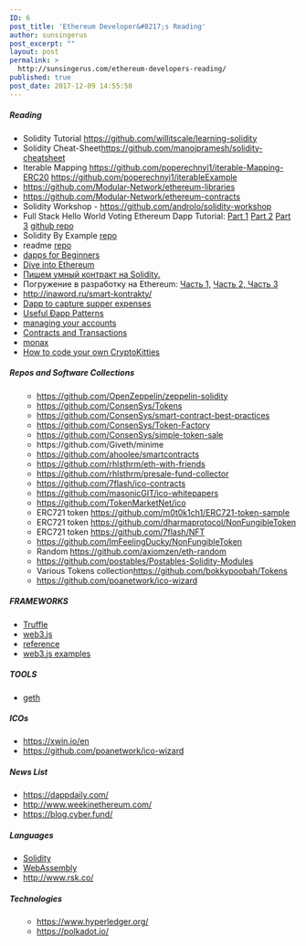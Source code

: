 ```yaml
---
ID: 6
post_title: 'Ethereum Developer&#8217;s Reading'
author: sunsingerus
post_excerpt: ""
layout: post
permalink: >
  http://sunsingerus.com/ethereum-developers-reading/
published: true
post_date: 2017-12-09 14:55:50
---
```

<h5>Reading</h5>
<ul>
 	<li>Solidity Tutorial <a href="https://github.com/willitscale/learning-solidity">https://github.com/willitscale/learning-solidity</a></li>
 	<li>Solidity Cheat-Sheet<a href="https://github.com/manojpramesh/solidity-cheatsheet">https://github.com/manojpramesh/solidity-cheatsheet</a></li>
 	<li>Iterable Mapping
<a href="https://github.com/poperechnyi1/iterable-Mapping-ERC20">https://github.com/poperechnyi1/iterable-Mapping-ERC20</a>
<a href="https://github.com/poperechnyi1/iterableExample">https://github.com/poperechnyi1/iterableExample</a></li>
 	<li><a href="https://github.com/Modular-Network/ethereum-libraries">https://github.com/Modular-Network/ethereum-libraries</a></li>
<li><a href="https://github.com/Modular-Network/ethereum-contracts">https://github.com/Modular-Network/ethereum-contracts</a></li>
<li>Solidity Workshop - <a href="https://github.com/androlo/solidity-workshop">https://github.com/androlo/solidity-workshop</a></li>
 	<li>Full Stack Hello World Voting Ethereum Dapp Tutorial:
<a href="https://medium.com/@mvmurthy/full-stack-hello-world-voting-ethereum-dapp-tutorial-part-1-40d2d0d807c2" target="_blank" rel="noopener">Part 1</a>
<a href="https://medium.com/@mvmurthy/full-stack-hello-world-voting-ethereum-dapp-tutorial-part-2-30b3d335aa1f" target="_blank" rel="noopener">Part 2</a>
<a href="https://medium.com/@mvmurthy/full-stack-hello-world-voting-ethereum-dapp-tutorial-part-3-331c2712c9df" target="_blank" rel="noopener">Part 3</a>
<a href="https://github.com/maheshmurthy/ethereum_voting_dapp" target="_blank" rel="noopener">github repo</a></li>
 	<li>Solidity By Example <a href="https://github.com/maheshmurthy/solidity-by-example" target="_blank" rel="noopener">repo</a></li>
 	<li>readme <a href="https://github.com/maheshmurthy/eth-dev-reading-list" target="_blank" rel="noopener">repo</a></li>
 	<li><a href="https://dappsforbeginners.wordpress.com/" target="_blank" rel="noopener">dapps for Beginners</a></li>
 	<li><a href="https://habrahabr.ru/post/327236/" target="_blank" rel="noopener">Dive into Ethereum</a></li>
 	<li><a href="https://habrahabr.ru/post/312008/" target="_blank" rel="noopener">Пишем умный контракт на Solidity.</a></li>
 	<li>Погружение в разработку на Ethereum: <a href="https://habrahabr.ru/post/336132/" target="_blank" rel="noopener">Часть 1,</a> <a href="https://habrahabr.ru/post/336770/" target="_blank" rel="noopener">Часть 2, </a><a href="https://habrahabr.ru/post/339080/" target="_blank" rel="noopener">Часть 3</a></li>
 	<li><a href="http://inaword.ru/smart-kontrakty/">http://inaword.ru/smart-kontrakty/</a></li>
 	<li><a href="https://jacksonng.org/Go-Dutch-Dapp" target="_blank" rel="noopener">Dapp to capture supper expenses</a></li>
 	<li><a href="https://github.com/ethereum/wiki/wiki/Useful-%C3%90app-Patterns" target="_blank" rel="noopener">Useful Ðapp Patterns</a></li>
 	<li><a href="https://github.com/ethereum/go-ethereum/wiki/Managing-your-accounts">managing your accounts</a></li>
 	<li><a href="https://github.com/ethereum/go-ethereum/wiki/Contracts-and-Transactions">Contracts and Transactions</a></li>
 	<li><a href="https://monax.io/docs/solidity/">monax</a></li>
 	<li><a href="https://medium.com/loom-network/how-to-code-your-own-cryptokitties-style-game-on-ethereum-7c8ac86a4eb3">How to code your own CryptoKitties</a></li>
</ul>
<h5>Repos and Software Collections</h5>
<ul>
 	<li style="list-style-type: none;">
<ul>
 	<li><a href="https://github.com/OpenZeppelin/zeppelin-solidity">https://github.com/OpenZeppelin/zeppelin-solidity</a></li>
 	<li><a href="https://github.com/ConsenSys/Tokens">https://github.com/ConsenSys/Tokens</a></li>
 	<li><a href="https://github.com/ConsenSys/smart-contract-best-practices">https://github.com/ConsenSys/smart-contract-best-practices</a></li>
 	<li><a href="https://github.com/ConsenSys/Token-Factory">https://github.com/ConsenSys/Token-Factory</a></li>
 	<li><a href="https://github.com/ConsenSys/simple-token-sale">https://github.com/ConsenSys/simple-token-sale</a></li>
 	<li>https://github.com/Giveth/minime</li>
 	<li><a href="https://github.com/ahoolee/smartcontracts">https://github.com/ahoolee/smartcontracts</a></li>
 	<li><a href="https://github.com/rhlsthrm/eth-with-friends">https://github.com/rhlsthrm/eth-with-friends</a></li>
 	<li><a href="https://github.com/rhlsthrm/presale-fund-collector">https://github.com/rhlsthrm/presale-fund-collector</a></li>
 	<li><a href="https://github.com/7flash/ico-contracts">https://github.com/7flash/ico-contracts</a></li>
 	<li><a href="https://github.com/masonicGIT/ico-whitepapers">https://github.com/masonicGIT/ico-whitepapers</a></li>
 	<li><a href="https://github.com/TokenMarketNet/ico">https://github.com/TokenMarketNet/ico</a></li>
 	<li>ERC721 token <a href="https://github.com/m0t0k1ch1/ERC721-token-sample">https://github.com/m0t0k1ch1/ERC721-token-sample</a></li>
 	<li>ERC721 token <a href="https://github.com/dharmaprotocol/NonFungibleToken">https://github.com/dharmaprotocol/NonFungibleToken</a></li>
 	<li>ERC721 token <a href="https://github.com/7flash/NFT">https://github.com/7flash/NFT</a></li>
 	<li><a href="https://github.com/ImFeelingDucky/NonFungibleToken">https://github.com/ImFeelingDucky/NonFungibleToken</a></li>
 	<li>Random <a href="https://github.com/axiomzen/eth-random">https://github.com/axiomzen/eth-random</a></li>
 	<li><a href="https://github.com/postables/Postables-Solidity-Modules">https://github.com/postables/Postables-Solidity-Modules</a></li>
 	<li>Various Tokens collection<a href="https://github.com/bokkypoobah/Tokens">https://github.com/bokkypoobah/Tokens</a></li>
 	<li><a href="https://github.com/poanetwork/ico-wizard">https://github.com/poanetwork/ico-wizard</a></li>
</ul>
</li>
</ul>
<h5>FRAMEWORKS</h5>
<ul>
 	<li><a href="http://truffleframework.com/tutorials/pet-shop" target="_blank" rel="noopener">Truffle</a></li>
 	<li><a href="http://web3js.readthedocs.io/en/1.0/index.html#" target="_blank" rel="noopener">web3.js</a></li>
 	<li><a href="https://github.com/ethereum/wiki/wiki/JavaScript-API#web3js-api-reference" target="_blank" rel="noopener">reference</a></li>
 	<li><a href="https://github.com/ethereum/web3.js/tree/master/example" target="_blank" rel="noopener">web3.js examples</a></li>
</ul>
<h5>TOOLS</h5>
<ul>
 	<li><a href="https://github.com/ethereum/go-ethereum/wiki/JavaScript-Console" target="_blank" rel="noopener">geth</a></li>
</ul>
<h5>ICOs</h5>
<ul>
 	<li><a href="https://xwin.io/en">https://xwin.io/en</a></li>
 	<li><a href="https://github.com/poanetwork/ico-wizard">https://github.com/poanetwork/ico-wizard</a></li>
</ul>
<h5>News List</h5>
<ul>
 	<li><a href="https://dappdaily.com/">https://dappdaily.com/</a></li>
 	<li><a href="http://www.weekinethereum.com/">http://www.weekinethereum.com/</a></li>
 	<li><a href="https://blog.cyber.fund/">https://blog.cyber.fund/</a></li>
</ul>
<h5>Languages</h5>
<ul>
 	<li><a href="https://ethereum.org/">Solidity</a></li>
 	<li><a href="https://eos.io/">WebAssembly</a></li>
 	<li><a href="http://www.rsk.co/ ">http://www.rsk.co/ </a></li>
</ul>
<h5>Technologies</h5>
<ul>
 	<li style="list-style-type: none;">
<ul>
 	<li><a href="https://www.hyperledger.org/">https://www.hyperledger.org/</a></li>
 	<li><a href="https://polkadot.io/">https://polkadot.io/</a></li>
</ul>
</li>
</ul>